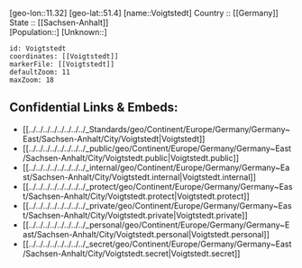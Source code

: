 ﻿---
location: [51.4,11.32] 
mapzoom: [7,12] 
mapmarker: city 
type: City
tags:
- geo/City


SpocWebEntityId: 35341
isDeleted: false
confidential: public

---
[geo-lon::11.32] 
[geo-lat::51.4] 
[name::Voigtstedt] 
Country :: [[Germany]]  
State :: [[Sachsen-Anhalt]]  
[Population::] 
[Unknown::] 


```leaflet
id: Voigtstedt
coordinates: [[Voigtstedt]] 
markerFile: [[Voigtstedt]] 
defaultZoom: 11 
maxZoom: 18
```


## Confidential Links & Embeds: 
- [[../../../../../../../../_Standards/geo/Continent/Europe/Germany/Germany~East/Sachsen-Anhalt/City/Voigtstedt|Voigtstedt]] 
- [[../../../../../../../../_public/geo/Continent/Europe/Germany/Germany~East/Sachsen-Anhalt/City/Voigtstedt.public|Voigtstedt.public]] 
- [[../../../../../../../../_internal/geo/Continent/Europe/Germany/Germany~East/Sachsen-Anhalt/City/Voigtstedt.internal|Voigtstedt.internal]] 
- [[../../../../../../../../_protect/geo/Continent/Europe/Germany/Germany~East/Sachsen-Anhalt/City/Voigtstedt.protect|Voigtstedt.protect]] 
- [[../../../../../../../../_private/geo/Continent/Europe/Germany/Germany~East/Sachsen-Anhalt/City/Voigtstedt.private|Voigtstedt.private]] 
- [[../../../../../../../../_personal/geo/Continent/Europe/Germany/Germany~East/Sachsen-Anhalt/City/Voigtstedt.personal|Voigtstedt.personal]] 
- [[../../../../../../../../_secret/geo/Continent/Europe/Germany/Germany~East/Sachsen-Anhalt/City/Voigtstedt.secret|Voigtstedt.secret]] 

